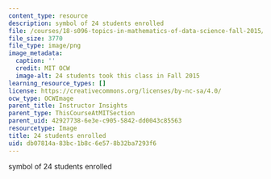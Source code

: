 ```yaml
---
content_type: resource
description: symbol of 24 students enrolled
file: /courses/18-s096-topics-in-mathematics-of-data-science-fall-2015/db07814a83bc1b8c6e578b32ba7293f6_24.png
file_size: 3770
file_type: image/png
image_metadata:
  caption: ''
  credit: MIT OCW
  image-alt: 24 students took this class in Fall 2015
learning_resource_types: []
license: https://creativecommons.org/licenses/by-nc-sa/4.0/
ocw_type: OCWImage
parent_title: Instructor Insights
parent_type: ThisCourseAtMITSection
parent_uid: 42927738-6e3e-c905-5842-dd0043c85563
resourcetype: Image
title: 24 students enrolled
uid: db07814a-83bc-1b8c-6e57-8b32ba7293f6
---
```

symbol of 24 students enrolled